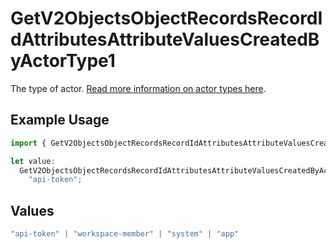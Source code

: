 # GetV2ObjectsObjectRecordsRecordIdAttributesAttributeValuesCreatedByActorType1

The type of actor. [Read more information on actor types here](/docs/actors).

## Example Usage

```typescript
import { GetV2ObjectsObjectRecordsRecordIdAttributesAttributeValuesCreatedByActorType1 } from "attio-js/models/operations/getv2objectsobjectrecordsrecordidattributesattributevalues.js";

let value:
  GetV2ObjectsObjectRecordsRecordIdAttributesAttributeValuesCreatedByActorType1 =
    "api-token";
```

## Values

```typescript
"api-token" | "workspace-member" | "system" | "app"
```